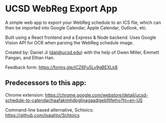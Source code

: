 # UCSD WebReg Export App

A simple web app to export your WebReg schedule to an ICS file, which can then be imported into Google Calendar, Apple Calendar, Outlook, etc.

Built using a React frontend and a Express & Node backend. Uses Google Vision API for OCR when parsing the WebReg schedule image.

Created by: Daniel Ji (daji@ucsd.edu) with the help of Owen Miller, Emmett Pangan, and Ethan Han. 

Feedback form: https://forms.gle/iCZ6Fu5Lv9gBEXLk8

## Predecessors to this app:

Chrome extension: https://chrome.google.com/webstore/detail/ucsd-schedule-to-calendar/haafakimhdpglinagaadlgebflifeiho?hl=en-US

Command-line based alternative, Schtoics: https://github.com/isaiahtx/Schtoics